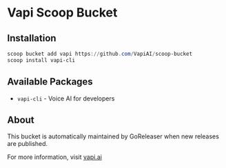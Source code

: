 # Vapi Scoop Bucket

## Installation

```powershell
scoop bucket add vapi https://github.com/VapiAI/scoop-bucket
scoop install vapi-cli
```

## Available Packages

- `vapi-cli` - Voice AI for developers

## About

This bucket is automatically maintained by GoReleaser when new releases are published.

For more information, visit [vapi.ai](https://vapi.ai)

